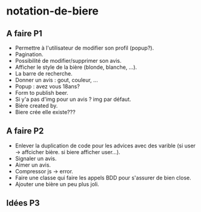 # notation-de-biere

## A faire P1
- Permettre à l'utilisateur de modifier son profil (popup?).
- Pagination.
- Possibilité de modifier/supprimer son avis.
- Afficher le style de la bière (blonde, blanche, ...).
- La barre de recherche.
- Donner un avis : gout, couleur, ...
- Popup : avez vous 18ans?
- Form to publish beer.
- Si y'a pas d'img pour un avis ? img par défaut.
- Bière created by.
- Biere crée elle existe???

## A faire P2
- Enlever la duplication de code pour les advices avec des varible (si user -> affcicher bière. si biere afficher user...).
- Signaler un avis.
- Aimer un avis.
- Compressor js -> error.
- Faire une classe qui faire les appels BDD pour s'assurer de bien close.
- Ajouter une bière un peu plus joli.

## Idées P3
